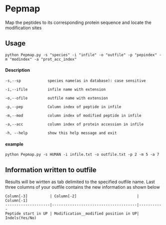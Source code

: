 # Pepmap
Map the peptides to its corresponding protein sequence and locate the modification sites

## Usage

    python Pepmap.py -s "species" -i "infile" -o "outfile" -p "pepindex" -m "modindex" -a "prot_acc_index"

#### Description 
    -s,--sp            species name(as in database): case sensitive
  
    -i,--ifile         infile name with extension
  
    -o,--ofile         outfile name with extension
  
    -p,--pep           Column index of peptide in infile

    -m,--mod           column index of modified peptide in infile
  
    -a,--acc           column index of protein accession in infile

    -h, --help         show this help message and exit

#### example

    python Pepmap.py -s HUMAN -i infile.txt -o outfile.txt -p 2 -m 5 -a 7
    

## Information written to outfile

Results will be wirtten as tab delimited to the specified outfile name. Last three columns of your outfile contains the new information as shown below

    Column[-3]          | Column[-2]                           | Column[-1]
    --------------------|--------------------------------------|-----------
    Peptide start in UP | Modification__modified position in UP| Indels(Yes/No)
 
